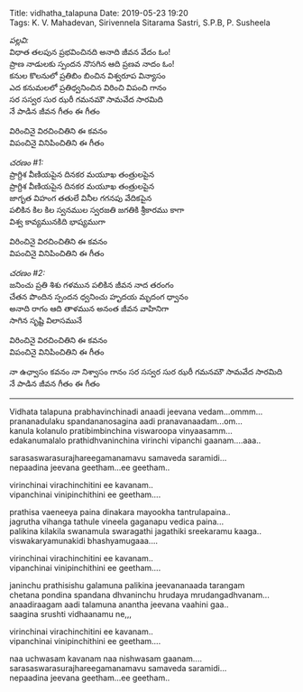 Title: vidhatha_talapuna
Date: 2019-05-23 19:20  
Tags:  K. V. Mahadevan, Sirivennela Sitarama Sastri, S.P.B, P. Susheela   


_పల్లవి:_   
విధాత తలపున ప్రభవించినది అనాది జీవన వేదం ఓం!   
ప్రాణ నాడులకు స్పందన నొసగిన ఆది ప్రణవ నాదం ఓం!   
కనుల కొలనులో ప్రతిబిం బించిన విశ్వరూప విన్యాసం   
ఎద కనుమలలో ప్రతిధ్వనించిన విరించి విపంచి గానం   
సర సస్వర సుర ఝరీ గమనమౌ సామవేద సారమిది   
నే పాడిన జీవన గీతం ఈ గీతం   

విరించినై విరచించితిని ఈ కవనం   
విపంచినై వినిపించితిని ఈ గీతం   

_చరణం #1:_   
ప్రాగ్దిశ వీణియపైన దినకర మయూఖ తంత్రులపైన   
ప్రాగ్దిశ వీణియపైన దినకర మయూఖ తంత్రులపైన   
జాగృత విహంగ తతులే వినీల గగనపు వేదికపైన   
పలికిన కిల కిల స్వనముల స్వరజతి జగతికి శ్రీకారము కాగా   
విశ్వ కావ్యమునకిది భాష్యముగా   

విరించినై విరచించితిని ఈ కవనం   
విపంచినై వినిపించితిని ఈ గీతం   

_చరణం #2:_   
జనించు ప్రతి శిశు గళమున పలికిన జీవన నాద తరంగం   
చేతన పొందిన స్పందన ధ్వనించు హృదయ మృదంగ ధ్వానం   
అనాది రాగం ఆది తాళమున అనంత జీవన వాహినిగా   
సాగిన సృష్టి విలాసమునే   

విరించినై విరచించితిని ఈ కవనం   
విపంచినై వినిపించితిని ఈ గీతం   

నా ఉఛ్వాసం కవనం నా నిశ్వాసం గానం 
సర సస్వర సుర ఝరీ గమనమౌ సామవేద సారమిది   
నే పాడిన జీవన గీతం ఈ గీతం   

----

Vidhata talapuna prabhavinchinadi anaadi jeevana vedam...ommm...  
prananadulaku spandananosagina aadi pranavanaadam...om...  
kanula kolanulo pratibimbinchina viswaroopa vinyaasamm...  
edakanumalalo prathidhvaninchina virinchi vipanchi gaanam....aaa..  

sarasaswarasurajhareegamanamavu samaveda saramidi...    
nepaadina jeevana geetham...ee geetham..  

virinchinai virachinchitini ee kavanam..  
vipanchinai vinipinchithini ee geetham....  

prathisa vaeneeya paina dinakara mayookha tantrulapaina..  
jagrutha vihanga tathule vineela gaganapu vedica paina...  
palikina kilakila swanamula swaragathi jagathiki sreekaramu kaaga..  
viswakaryamunakidi bhashyamugaaa....  

virinchinai virachinchitini ee kavanam..  
vipanchinai vinipinchithini ee geetham....  

janinchu prathisishu galamuna palikina jeevananaada tarangam     
chetana pondina spandana dhvaninchu hrudaya mrudangadhvanam...    
anaadiraagam aadi talamuna anantha jeevana vaahini gaa..    
saagina srushti vidhaanamu ne,,,  

virinchinai virachinchitini ee kavanam..    
vipanchinai vinipinchithini ee geetham....  

naa uchwasam kavanam naa nishwasam gaanam....  
sarasaswarasurajhareegamanamavu samaveda saramidi...  
nepaadina jeevana geetham...ee geetham..  